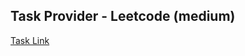## Task Provider - Leetcode (medium)

[Task Link](https://leetcode.com/problems/flatten-binary-tree-to-linked-list/description/?envType=study-plan-v2&envId=top-interview-150)